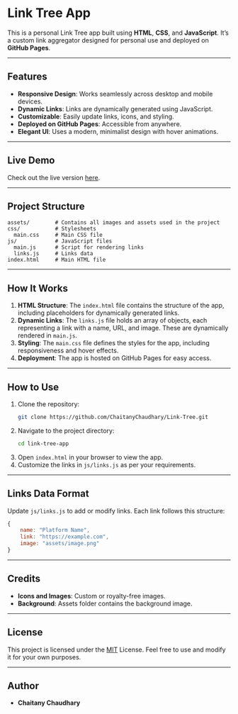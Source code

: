 # Link Tree App

This is a personal Link Tree app built using **HTML**, **CSS**, and **JavaScript**. It’s a custom link aggregator designed for personal use and deployed on **GitHub Pages**.

---

## Features

- **Responsive Design**: Works seamlessly across desktop and mobile devices.
- **Dynamic Links**: Links are dynamically generated using JavaScript.
- **Customizable**: Easily update links, icons, and styling.
- **Deployed on GitHub Pages**: Accessible from anywhere.
- **Elegant UI**: Uses a modern, minimalist design with hover animations.

---

## Live Demo

Check out the live version [here](https://chaitanychaudhary.github.io/Link-Tree/).

---

## Project Structure

```
assets/        # Contains all images and assets used in the project
css/           # Stylesheets
  main.css     # Main CSS file
js/            # JavaScript files
  main.js      # Script for rendering links
  links.js     # Links data
index.html     # Main HTML file
```

---

## How It Works

1. **HTML Structure**: The `index.html` file contains the structure of the app, including placeholders for dynamically generated links.
2. **Dynamic Links**: The `links.js` file holds an array of objects, each representing a link with a name, URL, and image. These are dynamically rendered in `main.js`.
3. **Styling**: The `main.css` file defines the styles for the app, including responsiveness and hover effects.
4. **Deployment**: The app is hosted on GitHub Pages for easy access.

---

## How to Use

1. Clone the repository:
   ```bash
   git clone https://github.com/ChaitanyChaudhary/Link-Tree.git
   ```
2. Navigate to the project directory:
   ```bash
   cd link-tree-app
   ```
3. Open `index.html` in your browser to view the app.
4. Customize the links in `js/links.js` as per your requirements.

---

## Links Data Format

Update `js/links.js` to add or modify links. Each link follows this structure:
```javascript
{
    name: "Platform Name",
    link: "https://example.com",
    image: "assets/image.png"
}
```

---

## Credits

- **Icons and Images**: Custom or royalty-free images.
- **Background**: Assets folder contains the background image.

---

## License

This project is licensed under the [MIT](https://github.com/ChaitanyChaudhary/Link-Tree/blob/main/LICENSE) License. Feel free to use and modify it for your own purposes.

---

## Author

- **Chaitany Chaudhary**
